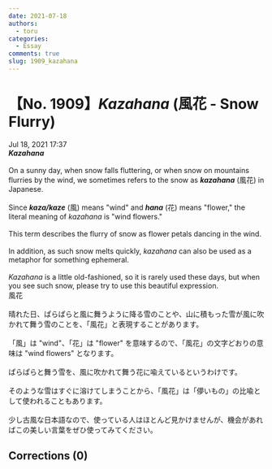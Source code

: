 ```yaml
---
date: 2021-07-18
authors:
  - toru
categories:
  - Essay
comments: true
slug: 1909_kazahana
---
```


# 【No. 1909】<strong><em>Kazahana</strong></em> (風花 - Snow Flurry)
<div class="date">Jul 18, 2021 17:37</div>
<div id="post"><div id="body_show_ori">
<strong><em>Kazahana</strong></em><br/><br/>On a sunny day, when snow falls fluttering, or when snow on mountains flurries by the wind, we sometimes refers to the snow as <strong><em>kazahana</em></strong> (風花) in Japanese.<br/><br/>Since <strong><em>kaza/kaze</em></strong> (風) means "wind" and <strong><em>hana</em></strong> (花) means "flower," the literal meaning of <em>kazahana</em> is "wind flowers."<br/><br/>This term describes the flurry of snow as flower petals dancing in the wind.<br/><br/>In addition, as such snow melts quickly, <em>kazahana</em> can also be used as a metaphor for something ephemeral.<br/><br/><em>Kazahana</em> is a little old-fashioned, so it is rarely used these days, but when you see such snow, please try to use this beautiful expression.
</div></div>

<!-- more -->

<div id="post_ja"><div id="body_show_mo">
風花<br/><br/>晴れた日、ぱらぱらと風に舞うように降る雪のことや、山に積もった雪が風に吹かれて舞う雪のことを、「風花」と表現することがあります。<br/><br/>「風」は "wind"、「花」は "flower" を意味するので、「風花」の文字どおりの意味は "wind flowers" となります。<br/><br/>ぱらぱらと舞う雪を、風に吹かれて舞う花に喩えているというわけです。<br/><br/>そのような雪はすぐに溶けてしまうことから、「風花」は「儚いもの」の比喩として使われることもあります。<br/><br/>少し古風な日本語なので、使っている人はほとんど見かけませんが、機会があればこの美しい言葉をぜひ使ってみてください。
</div></div>

## Corrections (0)
